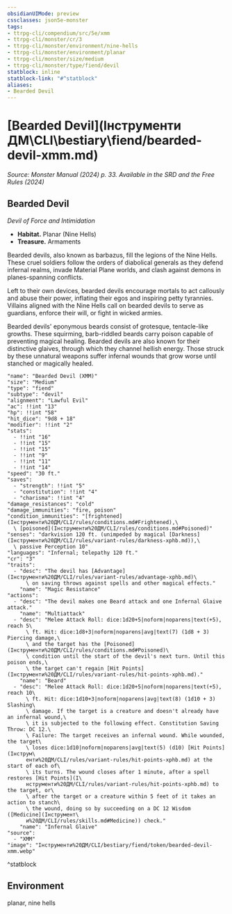 ```yaml
---
obsidianUIMode: preview
cssclasses: json5e-monster
tags:
- ttrpg-cli/compendium/src/5e/xmm
- ttrpg-cli/monster/cr/3
- ttrpg-cli/monster/environment/nine-hells
- ttrpg-cli/monster/environment/planar
- ttrpg-cli/monster/size/medium
- ttrpg-cli/monster/type/fiend/devil
statblock: inline
statblock-link: "#^statblock"
aliases:
- Bearded Devil
---
```

# [Bearded Devil](Інструменти ДМ\CLI\bestiary\fiend/bearded-devil-xmm.md)
*Source: Monster Manual (2024) p. 33. Available in the <span title='Systems Reference Document (5.2)'>SRD</span> and the Free Rules (2024)*  

## Bearded Devil

*Devil of Force and Intimidation*

- **Habitat.** Planar (Nine Hells)  
- **Treasure.** Armaments  

Bearded devils, also known as barbazus, fill the legions of the Nine Hells. These cruel soldiers follow the orders of diabolical generals as they defend infernal realms, invade Material Plane worlds, and clash against demons in planes-spanning conflicts.

Left to their own devices, bearded devils encourage mortals to act callously and abuse their power, inflating their egos and inspiring petty tyrannies. Villains aligned with the Nine Hells call on bearded devils to serve as guardians, enforce their will, or fight in wicked armies.

Bearded devils' eponymous beards consist of grotesque, tentacle-like growths. These squirming, barb-riddled beards carry poison capable of preventing magical healing. Bearded devils are also known for their distinctive glaives, through which they channel hellish energy. Those struck by these unnatural weapons suffer infernal wounds that grow worse until stanched or magically healed.

```statblock
"name": "Bearded Devil (XMM)"
"size": "Medium"
"type": "fiend"
"subtype": "devil"
"alignment": "Lawful Evil"
"ac": !!int "13"
"hp": !!int "58"
"hit_dice": "9d8 + 18"
"modifier": !!int "2"
"stats":
  - !!int "16"
  - !!int "15"
  - !!int "15"
  - !!int "9"
  - !!int "11"
  - !!int "14"
"speed": "30 ft."
"saves":
  - "strength": !!int "5"
  - "constitution": !!int "4"
  - "charisma": !!int "4"
"damage_resistances": "cold"
"damage_immunities": "fire, poison"
"condition_immunities": "[frightened](Інструменти%20ДМ/CLI/rules/conditions.md#Frightened),\
  \ [poisoned](Інструменти%20ДМ/CLI/rules/conditions.md#Poisoned)"
"senses": "darkvision 120 ft. (unimpeded by magical [Darkness](Інструменти%20ДМ/CLI/rules/variant-rules/darkness-xphb.md)),\
  \ passive Perception 10"
"languages": "Infernal; telepathy 120 ft."
"cr": "3"
"traits":
  - "desc": "The devil has [Advantage](Інструменти%20ДМ/CLI/rules/variant-rules/advantage-xphb.md)\
      \ on saving throws against spells and other magical effects."
    "name": "Magic Resistance"
"actions":
  - "desc": "The devil makes one Beard attack and one Infernal Glaive attack."
    "name": "Multiattack"
  - "desc": "Melee Attack Roll: dice:1d20+5|noform|noparens|text(+5), reach 5\
      \ ft. Hit: dice:1d8+3|noform|noparens|avg|text(7) (1d8 + 3) Piercing damage,\
      \ and the target has the [Poisoned](Інструменти%20ДМ/CLI/rules/conditions.md#Poisoned)\
      \ condition until the start of the devil's next turn. Until this poison ends,\
      \ the target can't regain [Hit Points](Інструменти%20ДМ/CLI/rules/variant-rules/hit-points-xphb.md)."
    "name": "Beard"
  - "desc": "Melee Attack Roll: dice:1d20+5|noform|noparens|text(+5), reach 10\
      \ ft. Hit: dice:1d10+3|noform|noparens|avg|text(8) (1d10 + 3) Slashing\
      \ damage. If the target is a creature and doesn't already have an infernal wound,\
      \ it is subjected to the following effect. Constitution Saving Throw: DC 12.\
      \ Failure: The target receives an infernal wound. While wounded, the target\
      \ loses dice:1d10|noform|noparens|avg|text(5) (d10) [Hit Points](Інструм\
      енти%20ДМ/CLI/rules/variant-rules/hit-points-xphb.md) at the start of each of\
      \ its turns. The wound closes after 1 minute, after a spell restores [Hit Points](І\
      нструменти%20ДМ/CLI/rules/variant-rules/hit-points-xphb.md) to the target, or\
      \ after the target or a creature within 5 feet of it takes an action to stanch\
      \ the wound, doing so by succeeding on a DC 12 Wisdom ([Medicine](Інструмент\
      и%20ДМ/CLI/rules/skills.md#Medicine)) check."
    "name": "Infernal Glaive"
"source":
  - "XMM"
"image": "Інструменти%20ДМ/CLI/bestiary/fiend/token/bearded-devil-xmm.webp"
```
^statblock

## Environment

planar, nine hells